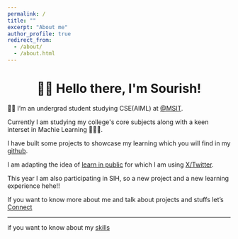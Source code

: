 ```yaml
---
permalink: /
title: ""
excerpt: "About me"
author_profile: true
redirect_from: 
  - /about/
  - /about.html
---
```

<h1 align=center>👋🏼 Hello there, I'm Sourish!</h1>

🧑‍💻 I’m an undergrad student studying CSE(AIML) at [@MSIT](msit.edu.in).

Currently I am studying my college's core subjects along with a keen interset in Machie Learning 🧑🏼‍💻. 

I have built some projects to showcase my learning which you will find in my [github](github.com/sourize).

I am adapting the idea of [learn in public](https://www.swyx.io/learn-in-public) for which I am using [X/Twitter](X.com/sourize_).

This year I am also participating in SIH, so a new project and a new learning experience hehe!!

If you want to know more about me and talk about projects and stuffs let’s [Connect](x.com/sourize)
<hr>

if you want to know about my [skills](/skills.md/)






